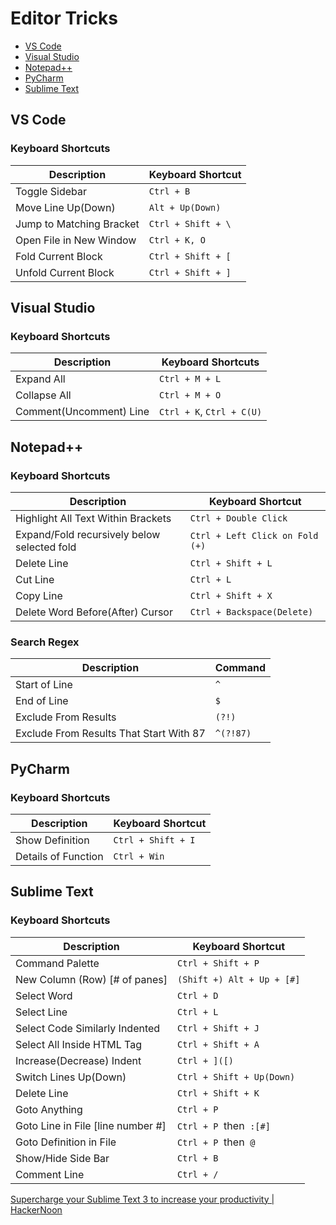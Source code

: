 # Editor Tricks

- [VS Code](#vs-code)
- [Visual Studio](#visual-studio)
- [Notepad++](#nodepad++)
- [PyCharm](#pycharm)
- [Sublime Text](#sublime-text)

## VS Code

### Keyboard Shortcuts

| Description | Keyboard Shortcut |
| --- | --- |
| Toggle Sidebar | `Ctrl + B` |
| Move Line Up(Down) | `Alt + Up(Down)` |
| Jump to Matching Bracket | `Ctrl + Shift + \` |
| Open File in New Window | `Ctrl + K, O` |
| Fold Current Block | `Ctrl + Shift + [` |
| Unfold Current Block | `Ctrl + Shift + ]` |

## Visual Studio

### Keyboard Shortcuts

| Description | Keyboard Shortcuts |
| --- | --- |
| Expand All | `Ctrl + M + L` |
| Collapse All | `Ctrl + M + O` |
| Comment(Uncomment) Line | `Ctrl + K`, `Ctrl + C(U)` |

## Notepad++

### Keyboard Shortcuts

| Description | Keyboard Shortcut |
| --- | --- |
| Highlight All Text Within Brackets | `Ctrl + Double Click` |
| Expand/Fold recursively below selected fold | `Ctrl + Left Click on Fold (+)` |
| Delete Line | `Ctrl + Shift + L` |
| Cut Line | `Ctrl + L` |
| Copy Line | `Ctrl + Shift + X` |
| Delete Word Before(After) Cursor | `Ctrl + Backspace(Delete)` |

### Search Regex

| Description | Command |
| --- | --- |
| Start of Line | `^` |
| End of Line | `$` |
| Exclude From Results | `(?!)` |
| Exclude From Results That Start With 87 | `^(?!87)` |

## PyCharm

### Keyboard Shortcuts

| Description | Keyboard Shortcut |
| --- | --- |
| Show Definition | `Ctrl + Shift + I` |
| Details of Function | `Ctrl + Win` |

## Sublime Text

### Keyboard Shortcuts

| Description | Keyboard Shortcut |
| --- | --- |
| Command Palette | `Ctrl + Shift + P` |
| New Column (Row) [# of panes] | `(Shift +) Alt + Up + [#]` |
| Select Word | `Ctrl + D` |
| Select Line | `Ctrl + L` |
| Select Code Similarly Indented | `Ctrl + Shift + J` |
| Select All Inside HTML Tag | `Ctrl + Shift + A` |
| Increase(Decrease) Indent | `Ctrl + ]([)` |
| Switch Lines Up(Down) | `Ctrl + Shift + Up(Down)` |
| Delete Line | `Ctrl + Shift + K` |
| Goto Anything | `Ctrl + P` |
| Goto Line in File [line number #] | `Ctrl + P`  then  `:[#]` |
| Goto Definition in File | `Ctrl + P`  then  `@` |
| Show/Hide Side Bar | `Ctrl + B` |
| Comment Line | `Ctrl + /` |

[Supercharge your Sublime Text 3 to increase your productivity | HackerNoon](https://hackernoon.com/super-charge-your-sublime-text-3-to-increase-your-productivity-5d02c2c1b356)
